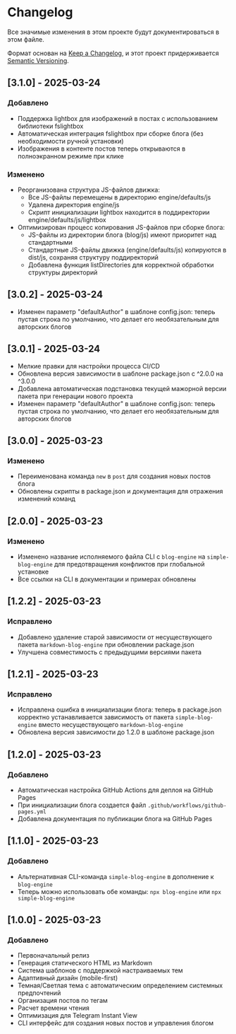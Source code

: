# Changelog

Все значимые изменения в этом проекте будут документироваться в этом файле.

Формат основан на [Keep a Changelog](https://keepachangelog.com/en/1.0.0/),
и этот проект придерживается [Semantic Versioning](https://semver.org/spec/v2.0.0.html).

## [3.1.0] - 2025-03-24
### Добавлено
- Поддержка lightbox для изображений в постах с использованием библиотеки fslightbox
- Автоматическая интеграция fslightbox при сборке блога (без необходимости ручной установки)
- Изображения в контенте постов теперь открываются в полноэкранном режиме при клике

### Изменено
- Реорганизована структура JS-файлов движка:
  - Все JS-файлы перемещены в директорию engine/defaults/js
  - Удалена директория engine/js
  - Скрипт инициализации lightbox находится в поддиректории engine/defaults/js/lightbox
- Оптимизирован процесс копирования JS-файлов при сборке блога:
  - JS-файлы из директории блога (blog/js) имеют приоритет над стандартными
  - Стандартные JS-файлы движка (engine/defaults/js) копируются в dist/js, сохраняя структуру поддиректорий
  - Добавлена функция listDirectories для корректной обработки структуры директорий

## [3.0.2] - 2025-03-24
- Изменен параметр "defaultAuthor" в шаблоне config.json: теперь пустая строка по умолчанию, что делает его необязательным для авторских блогов

## [3.0.1] - 2025-03-24
- Мелкие правки для настройки процесса CI/CD
- Обновлена версия зависимости в шаблоне package.json с ^2.0.0 на ^3.0.0
- Добавлена автоматическая подстановка текущей мажорной версии пакета при генерации нового проекта
- Изменен параметр "defaultAuthor" в шаблоне config.json: теперь пустая строка по умолчанию, что делает его необязательным для авторских блогов

## [3.0.0] - 2025-03-23

### Изменено
- Переименована команда `new` в `post` для создания новых постов блога
- Обновлены скрипты в package.json и документация для отражения изменений команд

## [2.0.0] - 2025-03-23

### Изменено
- Изменено название исполняемого файла CLI с `blog-engine` на `simple-blog-engine` для предотвращения конфликтов при глобальной установке
- Все ссылки на CLI в документации и примерах обновлены

## [1.2.2] - 2025-03-23

### Исправлено
- Добавлено удаление старой зависимости от несуществующего пакета `markdown-blog-engine` при обновлении package.json
- Улучшена совместимость с предыдущими версиями пакета

## [1.2.1] - 2025-03-23

### Исправлено
- Исправлена ошибка в инициализации блога: теперь в package.json корректно устанавливается зависимость от пакета `simple-blog-engine` вместо несуществующего `markdown-blog-engine`
- Обновлена версия зависимости до 1.2.0 в шаблоне package.json

## [1.2.0] - 2025-03-23

### Добавлено
- Автоматическая настройка GitHub Actions для деплоя на GitHub Pages
- При инициализации блога создается файл `.github/workflows/github-pages.yml`
- Добавлена документация по публикации блога на GitHub Pages

## [1.1.0] - 2025-03-23

### Добавлено
- Альтернативная CLI-команда `simple-blog-engine` в дополнение к `blog-engine`
- Теперь можно использовать обе команды: `npx blog-engine` или `npx simple-blog-engine`

## [1.0.0] - 2025-03-23

### Добавлено
- Первоначальный релиз
- Генерация статического HTML из Markdown
- Система шаблонов с поддержкой настраиваемых тем
- Адаптивный дизайн (mobile-first)
- Темная/Светлая тема с автоматическим определением системных предпочтений
- Организация постов по тегам
- Расчет времени чтения
- Оптимизация для Telegram Instant View
- CLI интерфейс для создания новых постов и управления блогом 